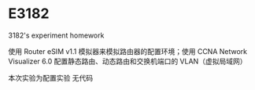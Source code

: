 # E3182
3182's experiment homework

使用 Router eSIM v1.1 模拟器来模拟路由器的配置环境；使用 CCNA Network 
Visualizer 6.0 配置静态路由、动态路由和交换机端口的 VLAN（虚拟局域网） 

本次实验为配置实验 无代码